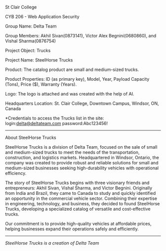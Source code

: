 St Clair College

CYB 206 - Web Application Security

Group Name: Delta Team

Group Members: Akhil Sivan(0873141), Victor Alex Begnini(0680860), and Vishal Sharma(0876754)

Project Object: Trucks

Project Name: SteelHorse Trucks

Product: The catalog product are small and medium-sized trucks.

Product Properties: ID (as primary key), Model, Year, Payload Capacity (Tons), Price ($), Warranty (Years).

Logo: The logo is attached and was created with the help of AI.

Headquarters Location: St. Clair College, Downtown Campus, Windsor, ON, Canada

*Credentials to access the Trucks list in the site:
login:delta@deltateam.com
password:Abc123456!


-------------------------------------------------------------------

About SteelHorse Trucks

SteelHorse Trucks is a division of Delta Team, focused on the sale of small and medium-sized trucks to meet the needs of the transportation, construction, and logistics markets. Headquartered in Windsor, Ontario, the company was created to provide robust and reliable solutions for small and medium-sized businesses seeking high-durability vehicles with operational efficiency.

The story of SteelHorse Trucks begins with three visionary friends and entrepreneurs: Akhil Sivan, Vishal Sharma, and Victor Begnini. Originally from India and Brazil, they came to Canada to study and quickly identified an opportunity in the commercial vehicle sector. Combining their expertise in engineering, technology, and business, they decided to found SteelHorse Trucks, developing a specialized catalog of versatile and cost-effective trucks.

Our commitment is to provide high-quality vehicles at affordable prices, helping businesses expand their operations safely and efficiently.

------------------------------------------------------------------------

*SteelHorse Trucks is a creation of Delta Team*
